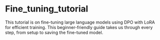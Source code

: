 # Fine_tuning_tutorial
This tutorial is on fine-tuning large language models using DPO with LoRA for efficient training. This beginner-friendly guide takes us through every step, from setup to saving the fine-tuned model.
